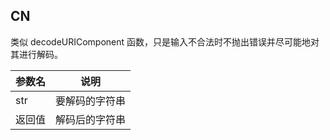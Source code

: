 ## CN

类似 decodeURIComponent 函数，只是输入不合法时不抛出错误并尽可能地对其进行解码。

|参数名|说明|
|-----|---|
|str|要解码的字符串|
|返回值|解码后的字符串|

